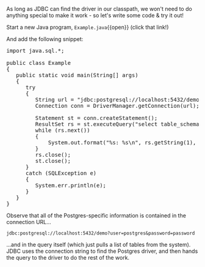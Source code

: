 As long as JDBC can find the driver in our classpath, we won't need to do anything special to make it work - so let's write some code & try it out!

Start a new Java program, `Example.java`{{open}} (click that link!)

And add the following snippet:

<pre class="file" data-filename="Example.java" data-target="replace">import java.sql.*;

public class Example
{
   public static void main(String[] args)
   {
      try
      {
         String url = "jdbc:postgresql://localhost:5432/demo?user=postgres&amp;password=password";
         Connection conn = DriverManager.getConnection(url);

         Statement st = conn.createStatement();
         ResultSet rs = st.executeQuery("select table_schema, table_name from information_schema.tables");
         while (rs.next()) 
         {
             System.out.format("%s: %s\n", rs.getString(1), rs.getString(2));
         }
         rs.close();
         st.close();
      } 
      catch (SQLException e)
      {
         System.err.println(e);
      }
   }
}
</pre>

Observe that all of the Postgres-specific information is contained in the connection URL...

```
jdbc:postgresql://localhost:5432/demo?user=postgres&password=password
```

...and in the query itself (which just pulls a list of tables from the system). JDBC uses the connection string to find the Postgres driver, and then hands the query to the driver to do the rest of the work.

